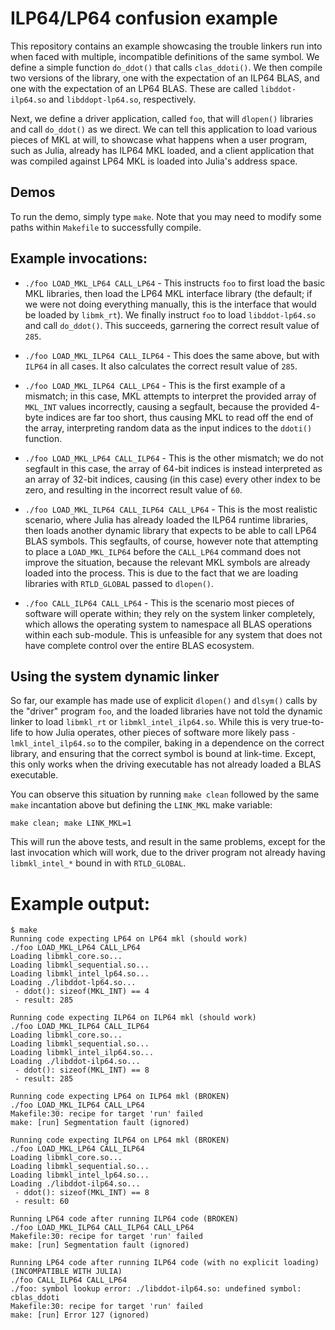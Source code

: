 # ILP64/LP64 confusion example

This repository contains an example showcasing the trouble linkers run into when faced with multiple, incompatible definitions of the same symbol.  We define a simple function `do_ddot()` that calls `clas_ddoti()`.  We then compile two versions of the library, one with the expectation of an ILP64 BLAS, and one with the expectation of an LP64 BLAS.  These are called `libddot-ilp64.so` and `libddopt-lp64.so`, respectively.

Next, we define a driver application, called `foo`, that will `dlopen()` libraries and call `do_ddot()` as we direct.  We can tell this application to load various pieces of MKL at will, to showcase what happens when a user program, such as Julia, already has ILP64 MKL loaded, and a client application that was compiled against LP64 MKL is loaded into Julia's address space.

## Demos

To run the demo, simply type `make`.  Note that you may need to modify some paths within `Makefile` to successfully compile.

## Example invocations:

* `./foo LOAD_MKL_LP64 CALL_LP64` - This instructs `foo` to first load the basic MKL libraries, then load the LP64 MKL interface library (the default; if we were not doing everything manually, this is the interface that would be loaded by `libmk_rt`).  We finally instruct `foo` to load `libddot-lp64.so` and call `do_ddot()`.  This succeeds, garnering the correct result value of `285`.

* `./foo LOAD_MKL_ILP64 CALL_ILP64` - This does the same above, but with `ILP64` in all cases.  It also calculates the correct result value of `285`.

* `./foo LOAD_MKL_ILP64 CALL_LP64` - This is the first example of a mismatch; in this case, MKL attempts to interpret the provided array of `MKL_INT` values incorrectly, causing a segfault, because the provided 4-byte indices are far too short, thus causing MKL to read off the end of the array, interpreting random data as the input indices to the `ddoti()` function.

* `./foo LOAD_MKL_LP64 CALL_ILP64` - This is the other mismatch; we do not segfault in this case, the array of 64-bit indices is instead interpreted as an array of 32-bit indices, causing (in this case) every other index to be zero, and resulting in the incorrect result value of `60`.

* `./foo LOAD_MKL_ILP64 CALL_ILP64 CALL_LP64` - This is the most realistic scenario, where Julia has already loaded the ILP64 runtime libraries, then loads another dynamic library that expects to be able to call LP64 BLAS symbols.  This segfaults, of course, however note that attempting to place a `LOAD_MKL_ILP64` before the `CALL_LP64` command does not improve the situation, because the relevant MKL symbols are already loaded into the process.  This is due to the fact that we are loading libraries with `RTLD_GLOBAL` passed to `dlopen()`.

* `./foo CALL_ILP64 CALL_LP64` - This is the scenario most pieces of software will operate within; they rely on the system linker completely, which allows the operating system to namespace all BLAS operations within each sub-module.  This is unfeasible for any system that does not have complete control over the entire BLAS ecosystem.

## Using the system dynamic linker

So far, our example has made use of explicit `dlopen()` and `dlsym()` calls by the "driver" program `foo`, and the loaded libraries have not told the dynamic linker to load `libmkl_rt` or `libmkl_intel_ilp64.so`.  While this is very true-to-life to how Julia operates, other pieces of software more likely pass `-lmkl_intel_ilp64.so` to the compiler, baking in a dependence on the correct library, and ensuring that the correct symbol is bound at link-time.  Except, this only works when the driving executable has not already loaded a BLAS executable.

You can observe this situation by running `make clean` followed by the same `make` incantation above but defining the `LINK_MKL` make variable:
```
make clean; make LINK_MKL=1
```

This will run the above tests, and result in the same problems, except for the last invocation which will work, due to the driver program not already having `libmkl_intel_*` bound in with `RTLD_GLOBAL`.


# Example output:
```
$ make
Running code expecting LP64 on LP64 mkl (should work)
./foo LOAD_MKL_LP64 CALL_LP64
Loading libmkl_core.so...
Loading libmkl_sequential.so...
Loading libmkl_intel_lp64.so...
Loading ./libddot-lp64.so...
 - ddot(): sizeof(MKL_INT) == 4
 - result: 285

Running code expecting ILP64 on ILP64 mkl (should work)
./foo LOAD_MKL_ILP64 CALL_ILP64
Loading libmkl_core.so...
Loading libmkl_sequential.so...
Loading libmkl_intel_ilp64.so...
Loading ./libddot-ilp64.so...
 - ddot(): sizeof(MKL_INT) == 8
 - result: 285

Running code expecting LP64 on ILP64 mkl (BROKEN)
./foo LOAD_MKL_ILP64 CALL_LP64
Makefile:30: recipe for target 'run' failed
make: [run] Segmentation fault (ignored)

Running code expecting ILP64 on LP64 mkl (BROKEN)
./foo LOAD_MKL_LP64 CALL_ILP64
Loading libmkl_core.so...
Loading libmkl_sequential.so...
Loading libmkl_intel_lp64.so...
Loading ./libddot-ilp64.so...
 - ddot(): sizeof(MKL_INT) == 8
 - result: 60

Running LP64 code after running ILP64 code (BROKEN)
./foo LOAD_MKL_ILP64 CALL_ILP64 CALL_LP64
Makefile:30: recipe for target 'run' failed
make: [run] Segmentation fault (ignored)

Running LP64 code after running ILP64 code (with no explicit loading) (INCOMPATIBLE WITH JULIA)
./foo CALL_ILP64 CALL_LP64
./foo: symbol lookup error: ./libddot-ilp64.so: undefined symbol: cblas_ddoti
Makefile:30: recipe for target 'run' failed
make: [run] Error 127 (ignored)
```
